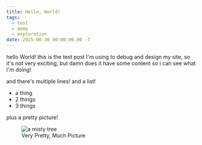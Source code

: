 ```yaml
---
title: Hello, World!
tags: 
  - test
  - demo
  - exploration
date: 2025-06-30 00:00:00.00 -7
---
```


hello World! this is the test post I'm using to debug and design my site, so it's not very exciting, but damn does it have some content so i can see what I'm doing!

and there's multiple lines! and a list!

- a thing
- 2 things
- 3 things

plus a pretty picture! 

<figure>
<img src="{{imageDir}}IMG_3839.jpg" alt="a misty tree">
<figcaption>Very Pretty, Much Picture</figcaption>
</figure>